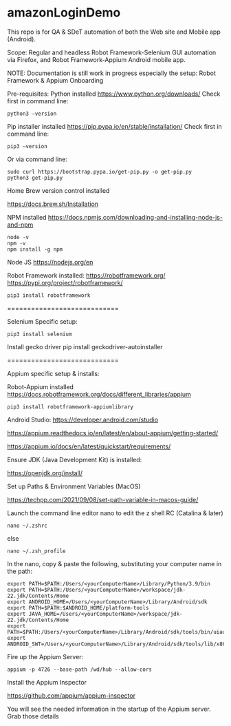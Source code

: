 # amazonLoginDemo
This repo is for QA & SDeT automation of both the Web site and Mobile app (Android). 

Scope: Regular and headless Robot Framework-Selenium GUI automation via Firefox, and Robot Framework-Appium Android mobile app.

NOTE: Documentation is still work in progress especially the setup: Robot Framework & Appium Onboarding

Pre-requisites: Python installed https://www.python.org/downloads/ 
Check first in command line:

    python3 –version

Pip installer installed https://pip.pypa.io/en/stable/installation/ 
Check first in command line:

    pip3 –version

Or via command line:

    sudo curl https://bootstrap.pypa.io/get-pip.py -o get-pip.py
    python3 get-pip.py

Home Brew version control installed 

https://docs.brew.sh/Installation

NPM installed 
https://docs.npmjs.com/downloading-and-installing-node-js-and-npm

    node -v
    npm -v
    npm install -g npm

Node JS https://nodejs.org/en

Robot Framework installed: 
https://robotframework.org/ https://pypi.org/project/robotframework/

    pip3 install robotframework


============================

Selenium Specific setup:

    pip3 install selenium

Install gecko driver
    pip install geckodriver-autoinstaller






============================

Appium specific setup & installs:

Robot-Appium installed https://docs.robotframework.org/docs/different_libraries/appium

    pip3 install robotframework-appiumlibrary


Android Studio: https://developer.android.com/studio

https://appium.readthedocs.io/en/latest/en/about-appium/getting-started/

https://appium.io/docs/en/latest/quickstart/requirements/


Ensure JDK (Java Development Kit) is installed: 

https://openjdk.org/install/


Set up Paths & Environment Variables (MacOS) 

https://techpp.com/2021/09/08/set-path-variable-in-macos-guide/

Launch the command line editor nano to edit the z shell RC (Catalina & later)

    nano ~/.zshrc  
else

    nano ~/.zsh_profile
In the nano, copy & paste the following, substituting your computer name in the path:

    export PATH=$PATH:/Users/<yourComputerName>/Library/Python/3.9/bin
    export PATH=$PATH:/Users/<yourComputerName>/workspace/jdk-22.jdk/Contents/Home
    export ANDROID_HOME=/Users/<yourComputerName>/Library/Android/sdk
    export PATH=$PATH:$ANDROID_HOME/platform-tools
    export JAVA_HOME=/Users/<yourComputerName>/workspace/jdk-22.jdk/Contents/Home
    export PATH=$PATH:/Users/<yourComputerName>/Library/Android/sdk/tools/bin/uiautomatorviewer
    export ANDROID_SWT=/Users/<yourComputerName>/Library/Android/sdk/tools/lib/x86_64
Fire up the Appium Server:

    appium -p 4726 --base-path /wd/hub --allow-cors


Install the Appium Inspector

https://github.com/appium/appium-inspector

You will see the needed information in the startup of the Appium server. Grab those details


